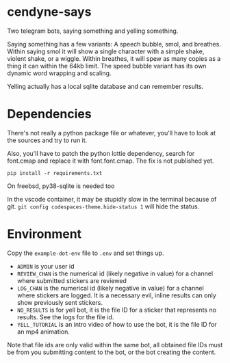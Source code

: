 # cendyne-says

Two telegram bots, saying something and yelling something.

Saying something has a few variants: A speech bubble, smol, and breathes.
Within saying smol it will show a single character with a simple shake, violent shake, or a wiggle.
Within breathes, it will spew as many copies as a thing it can within the 64kb limit.
The speed bubble variant has its own dynamic word wrapping and scaling.

Yelling actually has a local sqlite database and can remember results.

# Dependencies

There's not really a python package file or whatever, you'll have to look at the sources and try to run it.

Also, you'll have to patch the python lottie dependency, search for font.cmap and replace it with font.font.cmap. The fix is not published yet.

```
pip install -r requirements.txt
```
On freebsd, py38-sqlite is needed too

In the vscode container, it may be stupidly slow in the terminal because of git.
`git config codespaces-theme.hide-status 1` will hide the status.

# Environment
Copy the `example-dot-env` file to `.env` and set things up.

* `ADMIN` is your user id
* `REVIEW_CHAN` is the numerical id (likely negative in value) for a channel where submitted stickers are reviewed
* `LOG_CHAN` is the numerical id (likely negative in value) for a channel where stickers are logged.
   It is a necessary evil, inline results can only show previously sent stickers.
* `NO_RESULTS` is for yell bot, it is the file ID for a sticker that represents no results. See the logs for the file id.
* `YELL_TUTORIAL` is an intro video of how to use the bot, it is the file ID for an mp4 animation. 

Note that file ids are only valid within the same bot, all obtained file IDs must be from you submitting content to the bot, or the bot creating the content.
